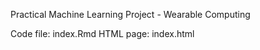 Practical Machine Learning Project - Wearable Computing

Code file: index.Rmd
HTML page: index.html
